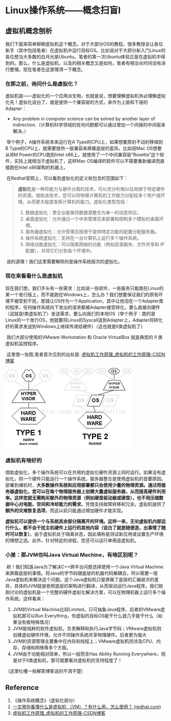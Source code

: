 # Linux操作系统——概念扫盲I

## 虚拟机概念刨析

​	我们下面来简单聊聊虚拟机这个概念。对于大部分OS的教程，很多教授会让各位新手（其中包括笔者）在虚拟机中运行目标OS。比如说对于大部分新入门Linux的各位想当大多数的白月光是Ubuntu。笔者的第一次Ubuntu体验正是在虚拟机中得到的。那么，什么是虚拟机，以及的相关概念又是如何，笔者有相当长时间没有进行整理。现在笔者在这里理清一下概念。

### 在那之前，询问什么是虚拟化？

​	虚拟机是——虚拟化的一个应用派生物，也就是说，想要理解虚拟机务必理解虚拟化先！虚拟化说白了，就是提供一个兼容层的方式，来作为上层和下层的Adapter：

- Any problem in computer science can be solved by another layer of indirection.（计算机科学领域的任何问题都可以通过增加一个间接的中间层来解决。）

​	举个例子，A操作系统本来运行在A Type的CPU上，如果想要原封不动的移植到B Type的CPU上，就需要提供一层兼容来屏蔽底层的差异。比如说Mac OS想要从IBM Power的CPU跑到Intel x86上，就使用了一个中间兼容层“Rosetta”这个软件，实际上就相当于虚拟机了，这样Mac OS编译的软件可以不需要重新编译而直接跑在Intel x86架构的机器上。

​	在Redhat官网上，可以看到虚拟化的定义和包含的范围如下：

> ​	**虚拟化**是一种将能力与硬件分离的技术，可以充分利用以往局限于特定硬件的资源。借助该技术，您可以将物理计算机的工作能力分配给多个用户或环境，从而更大程度发挥计算机的能力。虚拟化类型包括：
>
> 1. 数据虚拟化：使企业能够将数据源整合为单一的动态供应。
> 2. 桌面虚拟化：允许通过一个中央管理员来部署和控制多个模拟的桌面环境。
> 3. 服务器虚拟化：允许管理员按用于提供特定功能的配置分配服务器。
> 4. 操作系统虚拟化：支持在一台计算机上运行多个操作系统。
> 5. 网络功能虚拟化：可以隔离网络的功能（例如目录服务、文件共享和 IP 配置），并将它们分到各个环境中。

​	说的道理！我们这里需要解除的是操作系统层次的虚拟化。

### 现在来看看什么是虚拟机

​	现在我们想，我们手头有一些需求：比如说一些软件，一些服务只能跑在Linux的某一个发行版上，而不能跑在Windows上，怎么办？我们想要保证我们的原有环境不被受到干扰，那就让OS作为一个Application，其中让他泡在一个Adapter类的程序，任何操作系统向下发出的请求都被Adapter接受转化，要么直接向硬件（这就是I类虚拟机了）发送需求，要么向我们的本地OS（举个例子：跑的是Linux的一个发行OS，他就要将Linux的Syscall送到Adapter上，Adapter将转化好的需求发送到Windows上继续传递给硬件）（这也就是II类虚拟机了）

​	我们大部分使用的VMware Workstation 和 Oracle VirtualBox 就是典型的 II 类虚拟机监控程序。 

​	这里借一张图,笔者首次见到的出处是: [虚拟机工作原理_虚拟机的工作原理-CSDN博客](https://blog.csdn.net/singleyellow/article/details/69569389#:~:text=从大二课余接触数据恢)

![img](./Linux操作系统——概念扫盲I/Center.png)

### 虚拟机有啥好的

​	借助虚拟化，多个操作系统可以在共用的虚拟化硬件资源上同时运行。如果没有虚拟化，则一个硬件只能运行一个操作系统。服务器整合是使用虚拟机的首要原因。部署到裸机时，**大多数操作系统和应用部署都只会使用少量的物理资源。通过将服务器虚拟化，您可以在每个物理服务器上创建大量虚拟服务器，从而提高硬件利用率。这样您就无需购买额外的物理资源（例如硬盘驱动器或硬盘），也不用压缩数据中心对电能、空间和冷却能力的需求**。凭借支持故障转移和冗余，虚拟机提供了**额外的灾难恢复选项**，而这以前只能通过增加硬件才能实现。

​	**虚拟机可以提供一个与系统其余部分隔离开的环境。这样一来，无论虚拟机内部运行什么，都不会干扰主机硬件上运行的其他内容（说白了就是随便造，出事情了随时可以恢复）**。由于虚拟机处于隔离状态，因此堪称是测试新应用或设置生产环境的理想之选。此外，针对特定的进程，您还可以运行单用途虚拟机。

### 小差：那JVM也叫Java Virtual Machine，有啥区别呢？

​	欸！我们知道Java为了解决C++跨平台问题选择使用一个Java Virtual Machine来屏蔽底层的事情。将Java的字节码跟底层的机器代码解耦合。所以需要一层Java虚拟机来解决这个问题。这个Java虚拟机只是屏蔽了底层的汇编层次的差异，具体的JVM就是依照底层的架构进行翻译，从而驱动运行Java程序。我们刚刚讨论的虚拟机是一个完整的硬件虚拟化解决方案，可以在物理机器上运行多个操作系统。这样看来：

1. JVM的Virtual Machine比较Limited，只可抽象Java程序，后者的VMware虚拟机那可以Run Everything，你虚拟的目标OS能干什么就几乎能干什么（如果没有极特殊情况）
2. JVM是纯粹的软件虚拟机，负责解释和执行Java字节码；VMware虚拟机则创建虚拟硬件环境，允许不同操作系统共享物理硬件。后者更为强大
3. JVM的资源管理主要集中在内存和线程上；VMware虚拟机则涉及CPU、内存、存储和网络等多个方面。
4. JVM由于功能相对简单，所以一般而言Has Ability Running Everywhere，但是对于II类虚拟机，那可就要看对虚拟机的支持程度了！

（这里吐槽一些解答博客说的不清不楚）



## Reference

1. 《操作系统概念》（虚拟化部分）
2. [一文带你看懂什么是虚拟机 （VM）？有什么用，怎么使用？ (redhat.com)](https://www.redhat.com/zh/topics/virtualization/what-is-a-virtual-machine)
3. [虚拟机工作原理_虚拟机的工作原理-CSDN博客](https://blog.csdn.net/singleyellow/article/details/69569389#:~:text=从大二课余接触数据恢)

